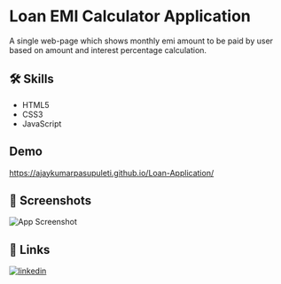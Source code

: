 # Loan EMI Calculator Application
A single web-page which shows monthly emi amount to be paid by user based on amount and interest percentage calculation.

## 🛠 Skills
- HTML5
- CSS3
- JavaScript

## Demo
https://ajaykumarpasupuleti.github.io/Loan-Application/

## 📸 Screenshots
![App Screenshot](https://i.postimg.cc/K8Z5wwrf/loap-app-ss.png)

## 🔗 Links
[![linkedin](https://img.shields.io/badge/linkedin-0A66C2?style=for-the-badge&logo=linkedin&logoColor=white)](https://www.linkedin.com/in/ajay-kumar-pasupuleti/)